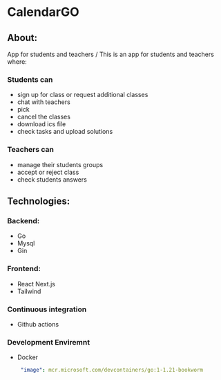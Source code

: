 # CalendarGO

## About:

App for students and teachers / This is an app for students and teachers where:

### Students can
- sign up for class or request additional classes
- chat with teachers
- pick 
- cancel the classes
- download ics file
- check tasks and upload solutions 

### Teachers can
- manage their students groups
- accept or reject class
- check students answers


## Technologies:

### Backend: 

- Go 
- Mysql
- Gin

### Frontend:

- React Next.js
- Tailwind

### Continuous integration

- Github actions

### Development Enviremnt

- Docker

    ```yaml
     "image": mcr.microsoft.com/devcontainers/go:1-1.21-bookworm
    ```
